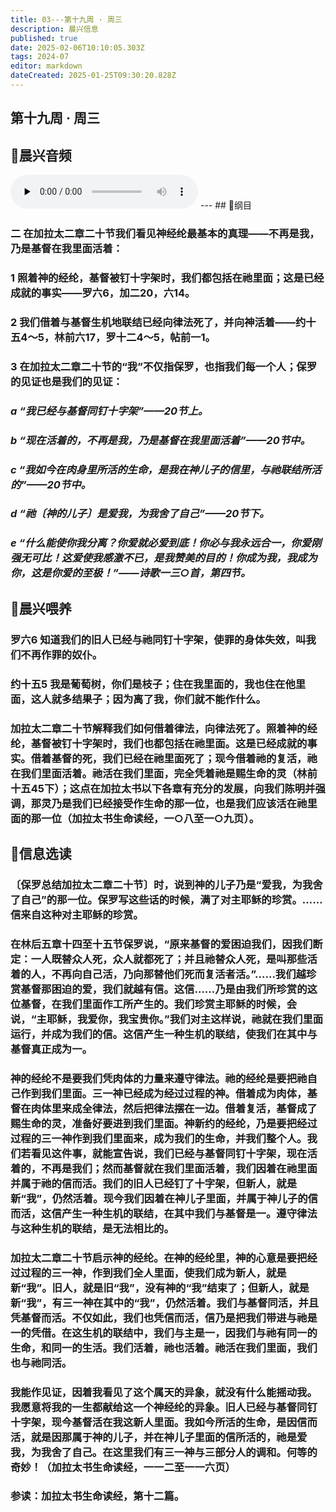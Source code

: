 ```yaml
---
title: 03---第十九周 · 周三
description: 晨兴信息
published: true
date: 2025-02-06T10:10:05.303Z
tags: 2024-07
editor: markdown
dateCreated: 2025-01-25T09:30:20.828Z
---
```


## 第十九周 · 周三

## 🎵晨兴音频
<audio id="audio" controls="" preload="none">
      <source id="mp3" src="/2024-07/week19/week19day3.mp3">
</audio>
---
## 📖纲目

### 二	在加拉太二章二十节我们看见神经纶最基本的真理——不再是我，乃是基督在我里面活着：

### 1	照着神的经纶，基督被钉十字架时，我们都包括在祂里面；这是已经成就的事实——罗六6，加二20，六14。

### 2	我们借着与基督生机地联结已经向律法死了，并向神活着——约十五4～5，林前六17，罗十二4～5，帖前一1。

### 3	在加拉太二章二十节的“我”不仅指保罗，也指我们每一个人；保罗的见证也是我们的见证：

### *a	“我已经与基督同钉十字架”——20节上。*

### *b	“现在活着的，不再是我，乃是基督在我里面活着”——20节中。*

### *c	“我如今在肉身里所活的生命，是我在神儿子的信里，与祂联结所活的”——20节中。*

### *d	“祂〔神的儿子〕是爱我，为我舍了自己”——20节下。*

### *e	“什么能使你我分离？你爱就必爱到底！你必与我永远合一，你爱刚强无可比！这爱使我感激不已，是我赞美的目的！你成为我，我成为你，这是你爱的至极！”——诗歌一三○首，第四节。*

## 📖晨兴喂养

### **罗六6**    **知道我们的旧人已经与祂同钉十字架，使罪的身体失效，叫我们不再作罪的奴仆。**

### **约十五5**    **我是葡萄树，你们是枝子；住在我里面的，我也住在他里面，这人就多结果子；因为离了我，你们就不能作什么。**

### 加拉太二章二十节解释我们如何借着律法，向律法死了。照着神的经纶，基督被钉十字架时，我们也都包括在祂里面。这是已经成就的事实。借着基督的死，我们已经在祂里面死了；现今借着祂的复活，祂在我们里面活着。祂活在我们里面，完全凭着祂是赐生命的灵（林前十五45下）；这点在加拉太书以下各章有充分的发展，向我们陈明并强调，那灵乃是我们已经接受作生命的那一位，也是我们应该活在祂里面的那一位（加拉太书生命读经，一○八至一○九页）。

## 📖信息选读

### 〔保罗总结加拉太二章二十节〕时，说到神的儿子乃是“爱我，为我舍了自己”的那一位。保罗写这些话的时候，满了对主耶稣的珍赏。……信来自这种对主耶稣的珍赏。

### 在林后五章十四至十五节保罗说，“原来基督的爱困迫我们，因我们断定：一人既替众人死，众人就都死了；并且祂替众人死，是叫那些活着的人，不再向自己活，乃向那替他们死而复活者活。”……我们越珍赏基督那困迫的爱，我们就越有信。这信……乃是由我们所珍赏的这位基督，在我们里面作工所产生的。我们珍赏主耶稣的时候，会说，“主耶稣，我爱你，我宝贵你。”我们对主这样说，祂就在我们里面运行，并成为我们的信。这信产生一种生机的联结，使我们在其中与基督真正成为一。

### 神的经纶不是要我们凭肉体的力量来遵守律法。祂的经纶是要把祂自己作到我们里面。三一神已经成为经过过程的神。借着成为肉体，基督在肉体里来成全律法，然后把律法摆在一边。借着复活，基督成了赐生命的灵，准备好要进到我们里面。神新约的经纶，乃是要把经过过程的三一神作到我们里面来，成为我们的生命，并我们整个人。我们若看见这件事，就能宣告说，我们已经与基督同钉十字架，现在活着的，不再是我们；然而基督就在我们里面活着，我们因着在祂里面并属于祂的信而活。我们的旧人已经钉了十字架，但新人，就是新“我”，仍然活着。现今我们因着在神儿子里面，并属于神儿子的信而活，这信产生一种生机的联结，在其中我们与基督是一。遵守律法与这种生机的联结，是无法相比的。

### 加拉太二章二十节启示神的经纶。在神的经纶里，神的心意是要把经过过程的三一神，作到我们全人里面，使我们成为新人，就是新“我”。旧人，就是旧“我”，没有神的“我”结束了；但新人，就是新“我”，有三一神在其中的“我”，仍然活着。我们与基督同活，并且凭基督而活。不仅如此，我们也凭信而活，信乃是把我们带进与祂是一的凭借。在这生机的联结中，我们与主是一，因我们与祂有同一的生命，和同一的生活。我们活着，祂也活着。祂活在我们里面，我们也与祂同活。

### 我能作见证，因着我看见了这个属天的异象，就没有什么能摇动我。我愿意将我的一生都献给这一个神经纶的异象。旧人已经与基督同钉十字架，现今基督活在我这新人里面。我如今所活的生命，是因信而活，就是因那属于神的儿子，并在神儿子里面的信所活的，祂是爱我，为我舍了自己。在这里我们有三一神与三部分人的调和。何等的奇妙！（加拉太书生命读经，一一二至一一六页）

### 参读：加拉太书生命读经，第十二篇。

<!-- Google tag (gtag.js) -->
<script async src="https://www.googletagmanager.com/gtag/js?id=G-1P8709Z16T"></script>
<script>
  window.dataLayer = window.dataLayer || [];
  function gtag(){dataLayer.push(arguments);}
  gtag('js', new Date());

  gtag('config', 'G-1P8709Z16T');
</script>